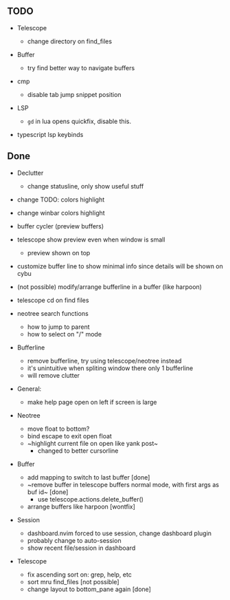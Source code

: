 ## TODO

- Telescope
  - change directory on find_files

- Buffer
  - try find better way to navigate buffers

- cmp
  - disable tab jump snippet position

- LSP
  - `gd` in lua opens quickfix, disable this.

- typescript lsp keybinds

## Done

- Declutter
  - change statusline, only show useful stuff

- change TODO: colors highlight
- change winbar colors highlight
- buffer cycler (preview buffers)
- telescope show preview even when window is small
  - preview shown on top
- customize buffer line to show minimal info
  since details will be shown on cybu

- (not possible) modify/arrange bufferline in a buffer (like harpoon)

- telescope cd on find files

- neotree search functions
  - how to jump to parent
  - how to select on "/" mode

- Bufferline
  - remove bufferline, try using telescope/neotree instead
  - it's unintuitive when spliting window there only 1 bufferline
  - will remove clutter

- General:
  - make help page open on left if screen is large 

- Neotree
  - move float to bottom?
  - bind escape to exit open float
  - ~highlight current file on open like yank post~
    - changed to better cursorline

- Buffer
  - add mapping to switch to last buffer [done]
  - ~remove buffer in telescope buffers normal mode, with first args as buf id~ [done]
    - use telescope.actions.delete_buffer()
  - arrange buffers like harpoon [wontfix]

- Session
  - dashboard.nvim forced to use session, change dashboard plugin
  - probably change to auto-session
  - show recent file/session in dashboard

- Telescope
  - fix ascending sort on: grep, help, etc
  - sort mru find_files [not possible]
  - change layout to bottom_pane again [done]

